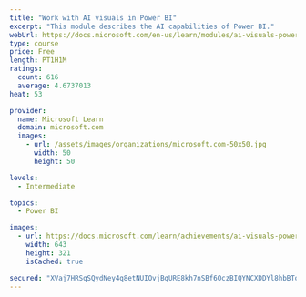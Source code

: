 ```yaml
---
title: "Work with AI visuals in Power BI"
excerpt: "This module describes the AI capabilities of Power BI."
webUrl: https://docs.microsoft.com/en-us/learn/modules/ai-visuals-power-bi/
type: course
price: Free
length: PT1H1M
ratings:
  count: 616
  average: 4.6737013
heat: 53

provider:
  name: Microsoft Learn
  domain: microsoft.com
  images:
    - url: /assets/images/organizations/microsoft.com-50x50.jpg
      width: 50
      height: 50

levels:
  - Intermediate

topics:
  - Power BI

images:
  - url: https://docs.microsoft.com/learn/achievements/ai-visuals-power-bi-social.png
    width: 643
    height: 321
    isCached: true

secured: "XVaj7HRSqSQydNey4q8etNUIOvjBqURE8kh7nSBf6OczBIQYNCXDDYl8hbBToM8Pud2nVEi80hlmHzOQ5zKF7VvUWCRnTrNa2R3KXr8Nfv/1yHk3VqXYT7MQTbRZhCMyi7N/uJrZh6G41UrUMiksBwiohTu56hwLFjCncphJzC3ieOXxpIp/pHkzYl8hSsY5o0hLtB9tFdnN5V2waa3e+m0v62i3Qv0JkT7pdvU75av7NCdPRtwBFpwHq+YfeENv70On/wTNnD/TZs4C+EfB8S6KfDgVCrjlqPBs1yS8SRuE3jWnu4qBKV+lrDaXZ9HsYBiyeJnSafJUnOZiO6m+fOmOGnTJ1nhox/4Xf2wj7jv9yuCwg35UY9eMfqfmvHLREHvmwRMXIAu+9YyMgzC/YDfjfj2eiqcW6NznahZsQIY=;tJRGFzVYqmQNfZ+pQZO0eA=="
---
```


